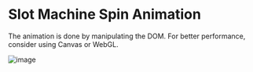# Slot Machine Spin Animation

The animation is done by manipulating the DOM. For better performance, consider using Canvas or WebGL.

![image](https://github.com/user-attachments/assets/31854160-25e4-41c1-b568-c8a3e2792dd4)
